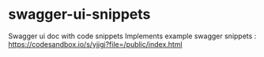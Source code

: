 # swagger-ui-snippets
Swagger ui doc with code snippets
Implements example swagger snippets :
https://codesandbox.io/s/yjjgj?file=/public/index.html

